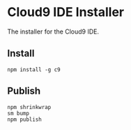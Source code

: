 Cloud9 IDE Installer
====================

The installer for the Cloud9 IDE.


Install
-------

    npm install -g c9


Publish
-------

    npm shrinkwrap
    sm bump
    npm publish
